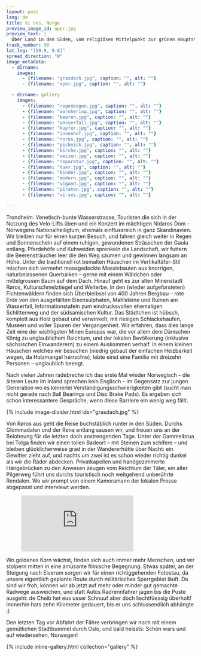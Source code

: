```yaml
---
layout: post
lang: de
title: Vi ses, Norge
preview_image_id: oper.jpg
preview_text: |
  Über Land in den Süden, vom religiösen Mittelpunkt zur grünen Hauptstadt Norwegens.
track_number: 98
lat_lng: "[59.9, 9.8]"
spread_direction: "W"
image_metadata:
  - dirname:
    images:
      - {filename: "grasdach.jpg", caption: "", alt: ""}
      - {filename: "oper.jpg", caption: "", alt: ""}

  - dirname: gallery
    images:
      - {filename: "regenbogen.jpg", caption: "", alt: ""}
      - {filename: "warnhering.jpg", caption: "", alt: ""}
      - {filename: "beeren.jpg", caption: "", alt: ""}
      - {filename: "wasserfall.jpg", caption: "", alt: ""}
      - {filename: "kupfer.jpg", caption: "", alt: ""}
      - {filename: "innenhof.jpg", caption: "", alt: ""}
      - {filename: "roros.jpg", caption: "", alt: ""}
      - {filename: "picknick.jpg", caption: "", alt: ""}
      - {filename: "kirche.jpg", caption: "", alt: ""}
      - {filename: "weizen.jpg", caption: "", alt: ""}
      - {filename: "reparatur.jpg", caption: "", alt: ""}
      - {filename: "tuer.jpg", caption: "", alt: ""}
      - {filename: "kinder.jpg", caption: "", alt: ""}
      - {filename: "modern.jpg", caption: "", alt: ""}
      - {filename: "vigand.jpg", caption: "", alt: ""}
      - {filename: "piraten.jpg", caption: "", alt: ""}
      - {filename: "vi-ses.jpg", caption: "", alt: ""}

---
```

Trondheim. Venetisch-bunte Wasserstrasse, Touristen die sich in der Nutzung des Velo-Lifts üben und ein Konzert im mächtigen Nidaros Dom – Norwegens Nationalheiligtum, ehemals einflussreich in ganz Skandinavien. Wir bleiben nur für einen kurzen Besuch, und fahren gleich weiter in Regen und Sonnenschein auf einem ruhigen, gewundenen Strässchen der Gaula entlang. Pferdehöfe und Kuhweiden sprenkeln die Landschaft, wir futtern die Beerensträucher leer die den Weg säumen und gewinnen langsam an Höhe. Unter die traditionell rot bemalten Häuschen im Vertikaltäfer-Stil mischen sich vermehrt moosgedeckte Massivbauten aus knorrigen, naturbelassenen Querbalken – gerne mit einem Wäldchen oder mittelgrossen Baum auf dem Dach. Hinauf geht es zur alten Minenstadt Røros, Kulturschmelztiegel und Welterbe. In den (wieder aufgeforsteten) Fichtenwäldern finden sich Überbleibsel von 400 Jahren Bergbau – rote Erde von den ausgefällten Eisensulphaten, Mahlsteine und Ruinen am Wasserfall, Informationstafeln zum eindrucksvollen ehemaligen Schlittenweg und der südsamischen Kultur. Das Städtchen ist hübsch, komplett aus Holz gebaut und verwinkelt, mit riesigen Schlackehaufen, Museen und voller Spuren der Vergangenheit. Wir erfahren, dass dies lange Zeit eine der wichtigsten Minen Europas war, die vor allem dem Dänischen König zu unglaublichem Reichtum, und der lokalen Bevölkerung (inklusive sächsischen Einwanderern) zu einem Auskommen verhalf. In einem kleinen Häuschen welches wir besuchen (niedrig gebaut der einfachen Heizbarkeit wegen, da Holzmangel herrschte), lebte einst eine Familie mit dreizehn Personen – unglaublich beengt.

Nach vielen Jahren radebreche ich das erste Mal wieder Norwegisch – die älteren Leute im Inland sprechen kein Englisch – im Gegensatz zur jungen Generation wo es keinerlei Verständigungsschwierigkeiten gibt (sucht man nicht gerade nach Ball Bearings und Disc Brake Pads). Es ergeben sich schon interessantere Gespräche, wenn diese Barriere ein wenig weg fällt. 

{% include image-divider.html ids="grasdach.jpg" %}

Von Røros aus geht die Reise buchstäblich runter in den Süden. Durchs Glommadalen und der Rena entlang sausen wir, und freuen uns an der Belohnung für die letzten doch anstrengenden Tage. Unter der Gammelbrua bei Tolga finden wir einen tollen Badeort – mit Steinen zum schifere – und bleiben glücklicherweise grad in der Wandererhütte über Nacht: ein Gewitter zieht auf, und nachts um zwei ist es schon wieder richtig dunkel als wir die Räder abdecken. Privatkapellen und handgezimmerte Hängebrücken zu den Anwesen zeugen vom Reichtum der Täler, ein alter Pilgerweg führt uns durchs touristisch noch weitgehend unberührte Rendalen. Wo wir prompt von einem Kameramann der lokalen Presse abgepasst und interviewt werden.


<figure class="centered">
  <iframe class="youtube-fullwidth" src="https://www.youtube-nocookie.com/embed/H1-PJ3sziJs?si=ZEjQ-DQbQkoeMqeq" title="Cruising Rendalen" frameborder="0" allow="web-share" allowfullscreen></iframe>
</figure>

Wo goldenes Korn wächst, finden sich auch immer mehr Menschen, und wir stolpern mitten in eine amüsante filmische Begegnung. Etwas später, an der Steigung nach Elverum sorgen wir für einen richtiggehenden Fotostau, da unsere eigentlich geplante Route durch militärisches Sperrgebiet läuft. Da sind wir froh, können wir ab jetzt auf mehr oder minder gut gemachte Radwege ausweichen, und statt Autos Radrennfahrer jagen bis die Puste ausgeht: de Cheib het eus usser Schnuuf aber doch liechtfüessig überholt! Immerhin hats zehn Kilometer gedauert, bis er uns schlussendlich abhängte ;)

Den letzten Tag vor Abfahrt der Fähre verbringen wir noch mit einem gemütlichen Stadtbummel durch Oslo, und bald heissts: Schön wars und auf wiedersehen, Norwegen!

{% include inline-gallery.html collection="gallery" %}